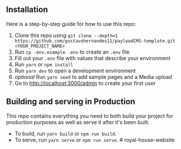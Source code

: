 ## Installation

Here is a step-by-step guide for how to use this repo:

1. Clone this repo using `git clone --depth=1 https://github.com/gustavohernandes11/payloadCMS-template.git <YOUR_PROJECT_NAME>`
1. Run `cp .env.example .env` to create an `.env` file
1. Fill out your `.env` file with values that describe your environment
1. Run `yarn` or `npm install`
1. Run `yarn dev` to open a development environment
1. _optional_ Run `yarn seed` to add sample pages and a Media upload
1. Go to [http://localhost:3000/admin](http://localhost:3000/admin) to create your first user

## Building and serving in Production

This repo contains everything you need to both build your project for production purposes as well as serve it after it's been built.

- To build, run `yarn build` or `npm run build`.
- To serve, run `yarn serve` or `npm run serve`.
#   r o y a l - h o u s e - w e b s i t e  
 